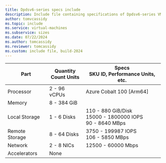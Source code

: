```yaml
---
title: Dpdsv6-series specs include
description: Include file containing specifications of Dpdsv6-series VM sizes.
author: tomvcassidy
ms.topic: include
ms.service: virtual-machines
ms.subservice: sizes
ms.date: 07/22/2024
ms.author: tomcassidy
ms.reviewer: tomcassidy
ms.custom: include file, build-2024
---
```

| Part | Quantity <br>Count Units | Specs <br>SKU ID, Performance Units, etc.  |
|---|---|---|
| Processor    | 2 - 96  vCPUs      | Azure Cobalt 100 [Arm64]                    |
| Memory       | 8 - 384  GiB          |                         |
| Local Storage  | 1 - 6 Disks        | 110 - 880 GiB/Disk <br>15000 - 1800000 IOPS <br> 90 - 8640 MBps  |
| Remote Storage   | 8 - 64 Disks     | 3750 - 199987 IOPS <br>106 - 5850 MBps     |
| Network      | 2 - 8  NICs          | 12500 - 60000  Mbps           |
| Accelerators | None         |                          |
